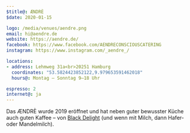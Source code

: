 ```yaml
---
$title@: ÆNDRÈ
$date: 2020-01-15

logo: /media/venues/aendre.png
email: hi@aendre.de
website: https://aendre.de/
facebook: https://www.facebook.com/AENDRECONSCIOUSCATERING
instagram: https://www.instagram.com/_aendre_/

locations:
- address: Lehmweg 31a<br>20251 Hamburg
  coordinates: "53.5824423852122,9.979653591462018"
  hours@: Montag – Sonntag 9–18 Uhr

espresso: 2
internet@: ja
---
```


Das ÆNDRÈ wurde 2019 eröffnet und hat neben guter bewusster Küche auch guten Kaffee – von [Black Delight]([url('/content/cafes/black-delight.md')]) (und wenn mit Milch, dann Hafer- oder Mandelmilch).